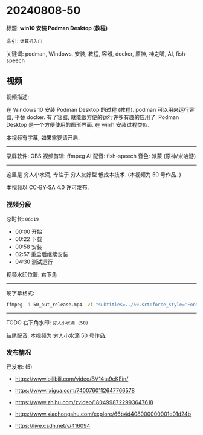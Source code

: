# 20240808-50

标题:
**win10 安装 Podman Desktop (教程)**

索引: `计算机入门`

关键词: podman, Windows, 安装, 教程, 容器, docker,
  原神, 神之嘴, AI, fish-speech


## 视频

视频描述:

在 Windows 10 安装 Podman Desktop 的过程 (教程).
podman 可以用来运行容器, 平替 docker.
有了容器, 就能很方便的运行许多有趣的应用了.
Podman Desktop 是一个方便使用的图形界面.
在 win11 安装过程类似.

本视频有字幕, 如果需要请开启.

----
录屏软件: OBS
视频剪辑: ffmpeg
AI 配音: fish-speech
音色: 派蒙 (原神/米哈游)

----
这里是 穷人小水滴, 专注于 穷人友好型 低成本技术. (本视频为 50 号作品. )

本视频以 CC-BY-SA 4.0 许可发布.

### 视频分段

总时长: `06:19`

+ 00:00  开始
+ 00:22  下载
+ 00:58  安装
+ 02:57  重启后继续安装
+ 04:30  测试运行

视频水印位置: 右下角

----

硬字幕格式:

```sh
ffmpeg -i 50_out_release.mp4 -vf "subtitles=../50.srt:force_style='FontName=Noto Sans CJK SC,FontSize=24,PrimaryColour=&H00FFC057,OutlineColour=&H00FFFFFF'" 50_out_hardsrt_2.mp4
```

----

TODO 右下角水印: `穷人小水滴 (50)`

结尾配音: 本视频为 穷人小水滴 50 号作品.

### 发布情况

已发布: (5)

+ <https://www.bilibili.com/video/BV14ta9eKEin/>

+ <https://www.ixigua.com/7400760112647766578>

+ <https://www.zhihu.com/zvideo/1804998722993647618>

+ <https://www.xiaohongshu.com/explore/66b4d408000000001e01d24b>

+ <https://live.csdn.net/v/416094>
